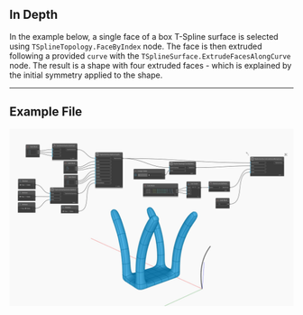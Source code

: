 <!--- Autodesk.DesignScript.Geometry.TSpline.TSplineSurface.ExtrudeFacesAlongCurve --->
<!--- XTER6KGCJ3OP43RH5L4IEBVIW7JTSDB46DYI7BVE2UMG3DXB7HLQ --->
## In Depth
In the example below, a single face of a box T-Spline surface is selected using `TSplineTopology.FaceByIndex` node. The face is then extruded following a provided `curve` with the `TSplineSurface.ExtrudeFacesAlongCurve` node. The result is a shape with four extruded faces - which is explained by the initial symmetry applied to the shape. 
___
## Example File

![TSplineSurface.ExtrudeFacesAlongCurve](./XTER6KGCJ3OP43RH5L4IEBVIW7JTSDB46DYI7BVE2UMG3DXB7HLQ_img.jpg)